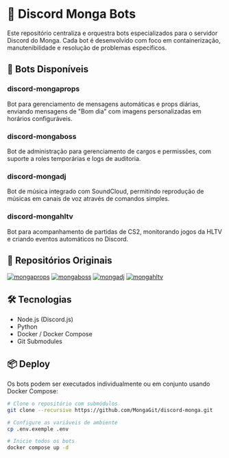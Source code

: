 # 🤖 Discord Monga Bots

Este repositório centraliza e orquestra bots especializados para o servidor Discord do Monga. Cada bot é desenvolvido com foco em containerização, manutenibilidade e resolução de problemas específicos.

## 🎯 Bots Disponíveis

### discord-mongaprops
Bot para gerenciamento de mensagens automáticas e props diárias, enviando mensagens de "Bom dia" com imagens personalizadas em horários configuráveis.

### discord-mongaboss  
Bot de administração para gerenciamento de cargos e permissões, com suporte a roles temporárias e logs de auditoria.

### discord-mongadj
Bot de música integrado com SoundCloud, permitindo reprodução de músicas em canais de voz através de comandos simples.

### discord-mongahltv
Bot para acompanhamento de partidas de CS2, monitorando jogos da HLTV e criando eventos automáticos no Discord.

## 🔗 Repositórios Originais

[![mongaprops](https://img.shields.io/badge/mongaprops-181717?style=for-the-badge&logo=github)](https://github.com/mongagit/discord-mongaprops)
[![mongaboss](https://img.shields.io/badge/mongaboss-181717?style=for-the-badge&logo=github)](https://github.com/mongagit/discord-mongaboss)
[![mongadj](https://img.shields.io/badge/mongadj-181717?style=for-the-badge&logo=github)](https://github.com/mongagit/discord-mongadj)
[![mongahltv](https://img.shields.io/badge/mongahltv-181717?style=for-the-badge&logo=github)](https://github.com/mongagit/discord-mongahltv)

## 🛠️ Tecnologias

- Node.js (Discord.js)
- Python
- Docker / Docker Compose
- Git Submodules

## 📦 Deploy

Os bots podem ser executados individualmente ou em conjunto usando Docker Compose:

```bash
# Clone o repositório com submódulos
git clone --recursive https://github.com/MongaGit/discord-monga.git

# Configure as variáveis de ambiente
cp .env.exemple .env

# Inicie todos os bots
docker compose up -d
```

